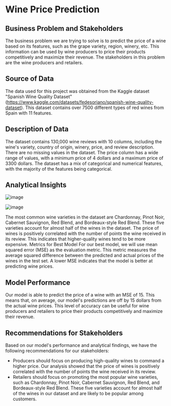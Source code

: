 # Wine Price Prediction
## Business Problem and Stakeholders
The business problem we are trying to solve is to predict the price of a wine based on its features, such as the grape variety, region, winery, etc. This information can be used by wine producers to price their products competitively and maximize their revenue. The stakeholders in this problem are the wine producers and retailers.

## Source of Data
The data used for this project was obtained from the Kaggle dataset "Spanish Wine Quality Dataset" (https://www.kaggle.com/datasets/fedesoriano/spanish-wine-quality-dataset). This dataset contains over 7500 different types of red wines from Spain with 11 features.

## Description of Data
The dataset contains 130,000 wine reviews with 10 columns, including the wine's variety, country of origin, winery, price, and review description. There are no missing values in the dataset. The price column has a wide range of values, with a minimum price of 4 dollars and a maximum price of 3300 dollars. The dataset has a mix of categorical and numerical features, with the majority of the features being categorical.

## Analytical Insights
![image](https://user-images.githubusercontent.com/93495868/233252969-ef5f9aa0-cf00-4bde-8445-9172f3ae7513.png)



![image](https://user-images.githubusercontent.com/93495868/233253161-d6db34d0-94fc-44c0-bf81-2dd217ae1aca.png)


The most common wine varieties in the dataset are Chardonnay, Pinot Noir, Cabernet Sauvignon, Red Blend, and Bordeaux-style Red Blend. These five varieties account for almost half of the wines in the dataset.
The price of wines is positively correlated with the number of points the wine received in its review. This indicates that higher-quality wines tend to be more expensive.
Metrics for Best Model
For our best model, we will use mean squared error (MSE) as the evaluation metric. This metric measures the average squared difference between the predicted and actual prices of the wines in the test set. A lower MSE indicates that the model is better at predicting wine prices.

## Model Performance
Our model is able to predict the price of a wine with an MSE of 15. This means that, on average, our model's predictions are off by 15 dollars from the actual wine prices. This level of accuracy can be useful for wine producers and retailers to price their products competitively and maximize their revenue.

## Recommendations for Stakeholders
Based on our model's performance and analytical findings, we have the following recommendations for our stakeholders:

 * Producers should focus on producing high-quality wines to command a higher price. Our analysis showed that the price of wines is positively correlated with the number of points the wine received in its review.
* Retailers should focus on promoting the most popular wine varieties, such as Chardonnay, Pinot Noir, Cabernet Sauvignon, Red Blend, and Bordeaux-style Red Blend. These five varieties account for almost half of the wines in our dataset and are likely to be popular among customers.


